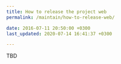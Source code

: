 ```yaml
---
title: How to release the project web
permalink: /maintain/how-to-release-web/

date: 2016-07-11 20:50:00 +0300
last_updated: 2020-07-14 16:41:37 +0300

---
```


TBD
